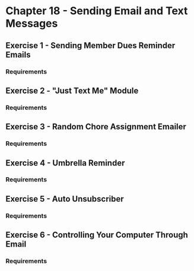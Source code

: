 # Chapter 18 - Sending Email and Text Messages

## Exercise 1 - Sending Member Dues Reminder Emails

### Requirements

## Exercise 2 - "Just Text Me" Module

### Requirements

## Exercise 3 - Random Chore Assignment Emailer

### Requirements

## Exercise 4 - Umbrella Reminder

### Requirements

## Exercise 5 - Auto Unsubscriber

### Requirements

## Exercise 6 - Controlling Your Computer Through Email

### Requirements